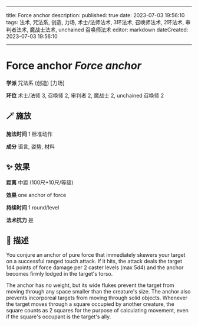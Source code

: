 
---
title: Force anchor
description: 
published: true
date: 2023-07-03 19:56:10
tags: 法术, 咒法系, 创造, 力场, 术士/法师法术, 3环法术, 召唤师法术, 2环法术, 审判者法术, 魔战士法术, unchained 召唤师法术
editor: markdown
dateCreated: 2023-07-03 19:56:10

---

# **Force anchor** *Force anchor*

**学派** 咒法系 (创造) \[力场\] 

**环位** 术士/法师 3, 召唤师 2, 审判者 2, 魔战士 2, unchained 召唤师 2

## 🪄 施放

**施法时间** 1 标准动作

**成分** 语言, 姿势, 材料

## ✨ 效果  

**距离** 中距 (100尺+10尺/等级) 

**效果** one anchor of force 

**持续时间** 1 round/level 

**法术抗力** 是

## 📖 描述

You conjure an anchor of pure force that immediately skewers your target on a successful ranged touch attack. If it hits, the attack deals the target 1d4 points of force damage per 2 caster levels (max 5d4) and the anchor becomes firmly lodged in the target's torso.

The anchor has no weight, but its wide flukes prevent the target from moving through any space smaller than the creature's size. The anchor also prevents incorporeal targets from moving through solid objects. Whenever the target moves through a square occupied by another creature, the square counts as 2 squares for the purpose of calculating movement, even if the square's occupant is the target's ally.
    